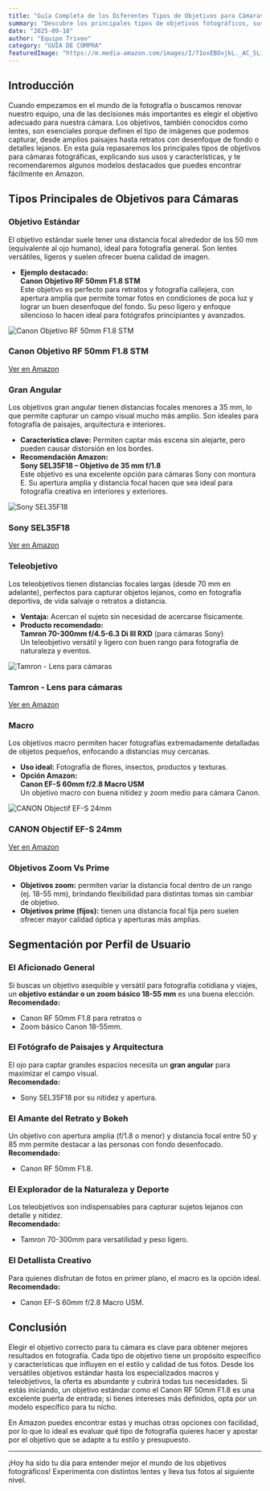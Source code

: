 ```yaml
---
title: "Guía Completa de los Diferentes Tipos de Objetivos para Cámaras Fotográficas"
summary: "Descubre los principales tipos de objetivos fotográficos, sus características y recomendaciones para elegir el que mejor se adapte a tus necesidades."
date: "2025-09-18"
author: "Equipo Triveo"
category: "GUÍA DE COMPRA"
featuredImage: "https://m.media-amazon.com/images/I/71oxEBOvjkL._AC_SL1500_.jpg"
---
```


## Introducción

Cuando empezamos en el mundo de la fotografía o buscamos renovar nuestro equipo, una de las decisiones más importantes es elegir el objetivo adecuado para nuestra cámara. Los objetivos, también conocidos como lentes, son esenciales porque definen el tipo de imágenes que podemos capturar, desde amplios paisajes hasta retratos con desenfoque de fondo o detalles lejanos. En esta guía repasaremos los principales tipos de objetivos para cámaras fotográficas, explicando sus usos y características, y te recomendaremos algunos modelos destacados que puedes encontrar fácilmente en Amazon.

## Tipos Principales de Objetivos para Cámaras

### Objetivo Estándar

El objetivo estándar suele tener una distancia focal alrededor de los 50 mm (equivalente al ojo humano), ideal para fotografía general. Son lentes versátiles, ligeros y suelen ofrecer buena calidad de imagen.

- **Ejemplo destacado:**  
  **Canon Objetivo RF 50mm F1.8 STM**  
  Este objetivo es perfecto para retratos y fotografía callejera, con apertura amplia que permite tomar fotos en condiciones de poca luz y lograr un buen desenfoque del fondo. Su peso ligero y enfoque silencioso lo hacen ideal para fotógrafos principiantes y avanzados.  
<div class="product-card">
  <img src="https://m.media-amazon.com/images/I/71oxEBOvjkL._AC_SL1500_.jpg" alt="Canon Objetivo RF 50mm F1.8 STM" class="product-image">
  <div class="product-content">
    <h3 class="product-title">Canon Objetivo RF 50mm F1.8 STM</h3>
    <a href="https://amzn.to/3Ihxeu2" target="_blank" rel="noopener noreferrer" class="product-button">
      Ver en Amazon
    </a>
  </div>
</div> 

### Gran Angular

Los objetivos gran angular tienen distancias focales menores a 35 mm, lo que permite capturar un campo visual mucho más amplio. Son ideales para fotografía de paisajes, arquitectura e interiores.

- **Característica clave:** Permiten captar más escena sin alejarte, pero pueden causar distorsión en los bordes.  
- **Recomendación Amazon:**  
  **Sony SEL35F18 – Objetivo de 35 mm f/1.8**  
  Este objetivo es una excelente opción para cámaras Sony con montura E. Su apertura amplia y distancia focal hacen que sea ideal para fotografía creativa en interiores y exteriores.  
<div class="product-card">
  <img src="https://m.media-amazon.com/images/I/71HJdwWwTlL._AC_SL1500_.jpg" alt="Sony SEL35F18" class="product-image">
  <div class="product-content">
    <h3 class="product-title">Sony SEL35F18</h3>
    <a href="https://amzn.to/3VpZvl1" target="_blank" rel="noopener noreferrer" class="product-button">
      Ver en Amazon
    </a>
  </div>
</div> 

### Teleobjetivo

Los teleobjetivos tienen distancias focales largas (desde 70 mm en adelante), perfectos para capturar objetos lejanos, como en fotografía deportiva, de vida salvaje o retratos a distancia.

- **Ventaja:** Acercan el sujeto sin necesidad de acercarse físicamente.  
- **Producto recomendado:**  
  **Tamron 70-300mm f/4.5-6.3 Di III RXD** (para cámaras Sony)  
  Un teleobjetivo versátil y ligero con buen rango para fotografía de naturaleza y eventos.  
<div class="product-card">
  <img src="https://m.media-amazon.com/images/I/51Mt96smmpL._AC_SL1200_.jpg" alt="Tamron - Lens para cámaras" class="product-image">
  <div class="product-content">
    <h3 class="product-title">Tamron - Lens para cámaras</h3>
    <a href="https://amzn.to/421TMFH" target="_blank" rel="noopener noreferrer" class="product-button">
      Ver en Amazon
    </a>
  </div>
</div> 

### Macro

Los objetivos macro permiten hacer fotografías extremadamente detalladas de objetos pequeños, enfocando a distancias muy cercanas.

- **Uso ideal:** Fotografía de flores, insectos, productos y texturas.  
- **Opción Amazon:**  
  **Canon EF-S 60mm f/2.8 Macro USM**  
  Un objetivo macro con buena nitidez y zoom medio para cámara Canon.  
<div class="product-card">
  <img src="https://m.media-amazon.com/images/I/61AsxV6mIWL._AC_SL1500_.jpg" alt="CANON Objectif EF-S 24mm" class="product-image">
  <div class="product-content">
    <h3 class="product-title">CANON Objectif EF-S 24mm</h3>
    <a href="https://amzn.to/3K5PrLH" target="_blank" rel="noopener noreferrer" class="product-button">
      Ver en Amazon
    </a>
  </div>
</div> 

### Objetivos Zoom Vs Prime

- **Objetivos zoom:** permiten variar la distancia focal dentro de un rango (ej. 18-55 mm), brindando flexibilidad para distintas tomas sin cambiar de objetivo.  
- **Objetivos prime (fijos):** tienen una distancia focal fija pero suelen ofrecer mayor calidad óptica y aperturas más amplias.

## Segmentación por Perfil de Usuario

### El Aficionado General

Si buscas un objetivo asequible y versátil para fotografía cotidiana y viajes, un **objetivo estándar o un zoom básico 18-55 mm** es una buena elección.  
**Recomendado:**  
- Canon RF 50mm F1.8 para retratos o  
- Zoom básico Canon 18-55mm.

### El Fotógrafo de Paisajes y Arquitectura

El ojo para captar grandes espacios necesita un **gran angular** para maximizar el campo visual.  
**Recomendado:**  
- Sony SEL35F18 por su nitidez y apertura.

### El Amante del Retrato y Bokeh

Un objetivo con apertura amplia (f/1.8 o menor) y distancia focal entre 50 y 85 mm permite destacar a las personas con fondo desenfocado.  
**Recomendado:**  
- Canon RF 50mm F1.8.

### El Explorador de la Naturaleza y Deporte

Los teleobjetivos son indispensables para capturar sujetos lejanos con detalle y nitidez.  
**Recomendado:**  
- Tamron 70-300mm para versatilidad y peso ligero.

### El Detallista Creativo

Para quienes disfrutan de fotos en primer plano, el macro es la opción ideal.  
**Recomendado:**  
- Canon EF-S 60mm f/2.8 Macro USM.

## Conclusión

Elegir el objetivo correcto para tu cámara es clave para obtener mejores resultados en fotografía. Cada tipo de objetivo tiene un propósito específico y características que influyen en el estilo y calidad de tus fotos. Desde los versátiles objetivos estándar hasta los especializados macros y teleobjetivos, la oferta es abundante y cubrirá todas tus necesidades. Si estás iniciando, un objetivo estándar como el Canon RF 50mm F1.8 es una excelente puerta de entrada; si tienes intereses más definidos, opta por un modelo específico para tu nicho.

En Amazon puedes encontrar estas y muchas otras opciones con facilidad, por lo que lo ideal es evaluar qué tipo de fotografía quieres hacer y apostar por el objetivo que se adapte a tu estilo y presupuesto.

---

¡Hoy ha sido tu día para entender mejor el mundo de los objetivos fotográficos! Experimenta con distintos lentes y lleva tus fotos al siguiente nivel.